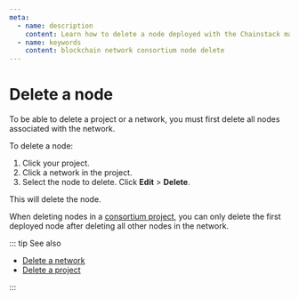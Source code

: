 ```yaml
---
meta:
  - name: description
    content: Learn how to delete a node deployed with the Chainstack managed blockchain services.
  - name: keywords
    content: blockchain network consortium node delete
---
```


# Delete a node

To be able to delete a project or a network, you must first delete all nodes associated with the network.

To delete a node:

1. Click your project.
1. Click a network in the project.
1. Select the node to delete. Click **Edit** > **Delete**.

This will delete the node.

When deleting nodes in a [consortium project](/glossary/consortium-project), you can only delete the first deployed node after deleting all other nodes in the network.

::: tip See also

* [Delete a network](/platform/delete-a-network)
* [Delete a project](/platform/delete-a-project)

:::
